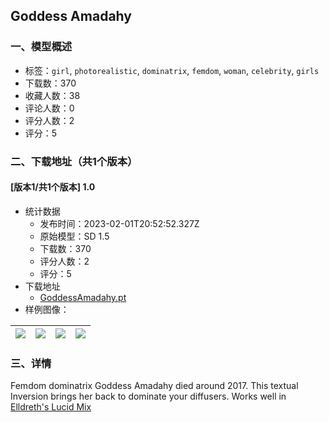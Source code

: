 ## Goddess Amadahy
### 一、模型概述

- 标签：`girl`, `photorealistic`, `dominatrix`, `femdom`, `woman`, `celebrity`, `girls`
- 下载数：370
- 收藏人数：38
- 评论人数：0
- 评分人数：2
- 评分：5

### 二、下载地址（共1个版本）

#### [版本1/共1个版本] 1.0

- 统计数据
  - 发布时间：2023-02-01T20:52:52.327Z
  - 原始模型：SD 1.5
  - 下载数：370
  - 评分人数：2
  - 评分：5
- 下载地址
  - [GoddessAmadahy.pt](https://civitai.com/api/download/models/7299)
- 样例图像：

| <img src="https://image.civitai.com/xG1nkqKTMzGDvpLrqFT7WA/51d6a05f-ae3e-49e1-3402-337d426ec600/width=450/67509.jpeg" /> | <img src="https://image.civitai.com/xG1nkqKTMzGDvpLrqFT7WA/9b3417a8-58cd-438b-15e4-7dd7dcc47e00/width=450/67514.jpeg" /> | <img src="https://image.civitai.com/xG1nkqKTMzGDvpLrqFT7WA/3f4b0582-18ec-42cd-67a0-1b95ee258500/width=450/67513.jpeg" /> | <img src="https://image.civitai.com/xG1nkqKTMzGDvpLrqFT7WA/960e6ce8-cc38-42fe-45f8-3e6062e1b600/width=450/67512.jpeg" /> |
| ---- | ---- | ---- | ---- |


### 三、详情
<p>Femdom dominatrix Goddess Amadahy died around 2017. This textual Inversion brings her back to dominate your diffusers. Works well in <a rel="ugc" href="https://civitai.com/models/1366/elldreths-lucid-mix">Elldreth's Lucid Mix</a> </p>